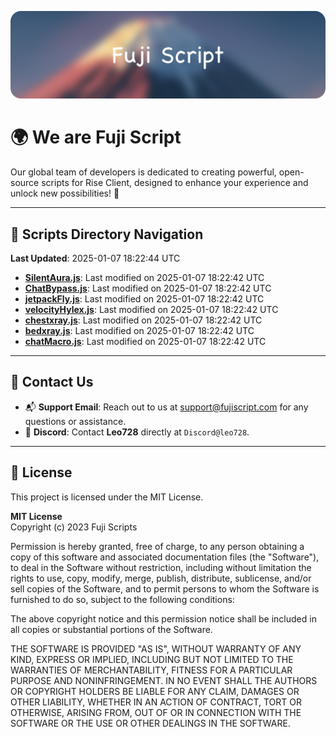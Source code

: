 ![Banner](.github/b.webp)

# 🌍 **We are Fuji Script**

Our global team of developers is dedicated to creating powerful, open-source scripts for Rise Client, designed to enhance your experience and unlock new possibilities! 🌟

---
<!-- SCRIPTS_NAVIGATION_START -->
## 📂 **Scripts Directory Navigation**

**Last Updated**: 2025-01-07 18:22:44 UTC

- **[SilentAura.js](scripts/SilentAura.js)**: Last modified on 2025-01-07 18:22:42 UTC
- **[ChatBypass.js](scripts/ChatBypass.js)**: Last modified on 2025-01-07 18:22:42 UTC
- **[jetpackFly.js](scripts/jetpackFly.js)**: Last modified on 2025-01-07 18:22:42 UTC
- **[velocityHylex.js](scripts/velocityHylex.js)**: Last modified on 2025-01-07 18:22:42 UTC
- **[chestxray.js](scripts/chestxray.js)**: Last modified on 2025-01-07 18:22:42 UTC
- **[bedxray.js](scripts/bedxray.js)**: Last modified on 2025-01-07 18:22:42 UTC
- **[chatMacro.js](scripts/chatMacro.js)**: Last modified on 2025-01-07 18:22:42 UTC

<!-- SCRIPTS_NAVIGATION_END -->

---

## 💬 **Contact Us**  
- 📬 **Support Email**: Reach out to us at [support@fujiscript.com](mailto:support@fujiscript.com) for any questions or assistance.  
- 💬 **Discord**: Contact **Leo728** directly at `Discord@leo728`.

---

## 📜 **License**

This project is licensed under the MIT License.  

**MIT License**  
Copyright (c) 2023 Fuji Scripts  

Permission is hereby granted, free of charge, to any person obtaining a copy of this software and associated documentation files (the "Software"), to deal in the Software without restriction, including without limitation the rights to use, copy, modify, merge, publish, distribute, sublicense, and/or sell copies of the Software, and to permit persons to whom the Software is furnished to do so, subject to the following conditions:  

The above copyright notice and this permission notice shall be included in all copies or substantial portions of the Software.  

THE SOFTWARE IS PROVIDED "AS IS", WITHOUT WARRANTY OF ANY KIND, EXPRESS OR IMPLIED, INCLUDING BUT NOT LIMITED TO THE WARRANTIES OF MERCHANTABILITY, FITNESS FOR A PARTICULAR PURPOSE AND NONINFRINGEMENT. IN NO EVENT SHALL THE AUTHORS OR COPYRIGHT HOLDERS BE LIABLE FOR ANY CLAIM, DAMAGES OR OTHER LIABILITY, WHETHER IN AN ACTION OF CONTRACT, TORT OR OTHERWISE, ARISING FROM, OUT OF OR IN CONNECTION WITH THE SOFTWARE OR THE USE OR OTHER DEALINGS IN THE SOFTWARE.  
